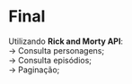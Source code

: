 # Final

Utilizando <strong>Rick and Morty API</strong>: <br/>
-> Consulta personagens; <br/>
-> Consulta episódios; <br/>
-> Paginação; <br/>
